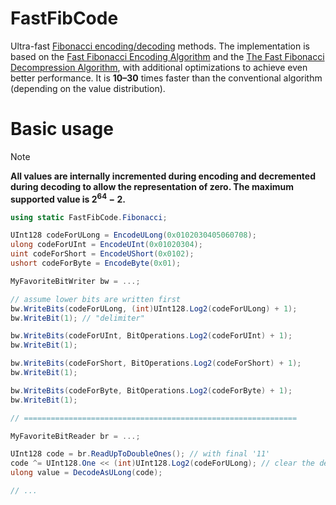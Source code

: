 # FastFibCode
Ultra-fast [Fibonacci encoding/decoding](https://en.wikipedia.org/wiki/Fibonacci_coding) methods.
The implementation is based on the [Fast Fibonacci Encoding Algorithm](https://ceur-ws.org/Vol-567/paper14.pdf) and the [The Fast Fibonacci Decompression Algorithm](https://arxiv.org/pdf/0712.0811), with additional optimizations to achieve even better performance. It is **10–30** times faster than the conventional algorithm (depending on the value distribution).

# Basic usage

> [!NOTE]
> **All values are internally incremented during encoding and decremented during decoding to allow the representation of zero. The maximum supported value is $2^{64}-2$.**

```cs
using static FastFibCode.Fibonacci;

UInt128 codeForULong = EncodeULong(0x0102030405060708);
ulong codeForUInt = EncodeUInt(0x01020304);
uint codeForShort = EncodeUShort(0x0102);
ushort codeForByte = EncodeByte(0x01);

MyFavoriteBitWriter bw = ...;

// assume lower bits are written first
bw.WriteBits(codeForULong, (int)UInt128.Log2(codeForULong) + 1);
bw.WriteBit(1); // "delimiter"

bw.WriteBits(codeForUInt, BitOperations.Log2(codeForUInt) + 1);
bw.WriteBit(1);

bw.WriteBits(codeForShort, BitOperations.Log2(codeForShort) + 1);
bw.WriteBit(1);

bw.WriteBits(codeForByte, BitOperations.Log2(codeForByte) + 1);
bw.WriteBit(1);

// =============================================================

MyFavoriteBitReader br = ...;

UInt128 code = br.ReadUpToDoubleOnes(); // with final '11'
code ^= UInt128.One << (int)UInt128.Log2(codeForULong); // clear the delimiter '1' bit
ulong value = DecodeAsULong(code);

// ...
```
